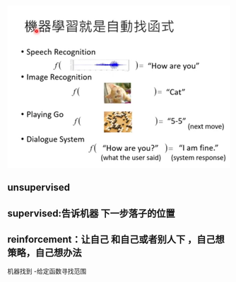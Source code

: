 ![image](https://github.com/ariafyy/ilearning/blob/master/iML/%E6%9D%8E%E5%AE%8F%E6%AF%85%E6%9C%BA%E5%99%A8%E5%AD%A6%E4%B9%A0/notes/imags/ml_is.png)

##  unsupervised
## supervised:告诉机器 下一步落子的位置
##  reinforcement：让自己 和自己或者别人下 ，自己想策略，自己想办法


机器找到 -给定函数寻找范围
